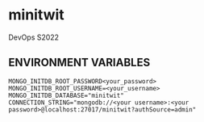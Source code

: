 # minitwit
DevOps S2022


## ENVIRONMENT VARIABLES
```
MONGO_INITDB_ROOT_PASSWORD<your_password>
MONGO_INITDB_ROOT_USERNAME=<your_username>
MONGO_INITDB_DATABASE="minitwit"
CONNECTION_STRING="mongodb://<your username>:<your password>@localhost:27017/minitwit?authSource=admin"
```
